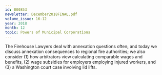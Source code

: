 ```yaml
---
id: 000853
newsletter: December2018FINAL.pdf
volume_issue: 16-12
year: 2018
month: 12
topic: Powers of Municipal Corporations
---
```


The Firehouse Lawyers deal with annexation questions often, and today we discuss annexation consequences to regional fire authorities; we also consider (1) how arbitrators view calculating comparable wages and benefits, (2) wage subsidies for employers employing injured workers, and (3) a Washington court case involving lid lifts.